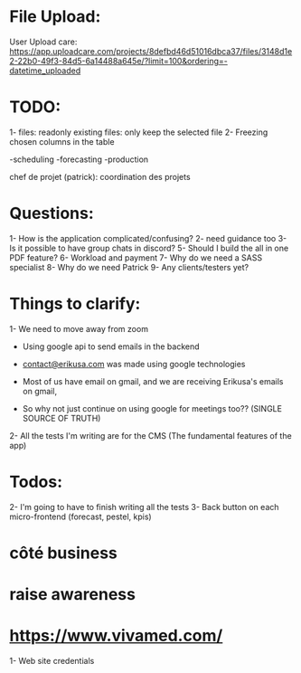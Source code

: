 # File Upload:

User Upload care:
https://app.uploadcare.com/projects/8defbd46d51016dbca37/files/3148d1e2-22b0-49f3-84d5-6a14488a645e/?limit=100&ordering=-datetime_uploaded

# TODO:

1- files: readonly existing files: only keep the selected file
2- Freezing chosen columns in the table

-scheduling
-forecasting
-production

chef de projet (patrick): coordination des projets

# Questions:

1- How is the application complicated/confusing?
2- need guidance too
3- Is it possible to have group chats in discord?
5- Should I build the all in one PDF feature?
6- Workload and payment
7- Why do we need a SASS specialist
8- Why do we need Patrick
9- Any clients/testers yet?

# Things to clarify:

1- We need to move away from zoom

- Using google api to send emails in the backend
- contact@erikusa.com was made using google technologies
- Most of us have email on gmail, and we are receiving Erikusa's emails on gmail,

- So why not just continue on using google for meetings too?? (SINGLE SOURCE OF TRUTH)

2- All the tests I'm writing are for the CMS (The fundamental features of the app)

# Todos:

2- I'm going to have to finish writing all the tests
3- Back button on each micro-frontend (forecast, pestel, kpis)

# côté business

# raise awareness

# https://www.vivamed.com/

1- Web site credentials
